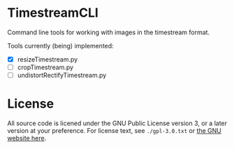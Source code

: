TimestreamCLI
=============

Command line tools for working with images in the timestream format.

Tools currently (being) implemented:
 - [x] resizeTimestream.py
 - [ ] cropTimestream.py
 - [ ] undistortRectifyTimestream.py

License
=======

All source code is licened under the GNU Public License version 3, or a later
version at your preference.  For license text, see `./gpl-3.0.txt` or
[the GNU website here](http://www.gnu.org/licenses/gpl-3.0.txt).
